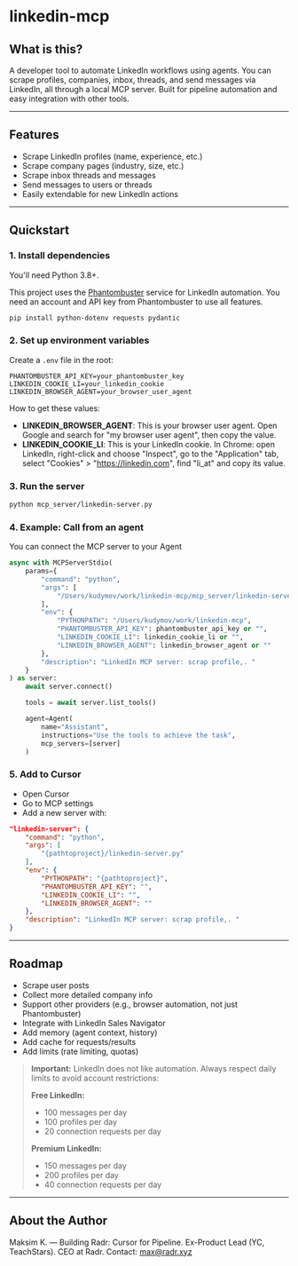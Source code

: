 # linkedin-mcp

## What is this?

A developer tool to automate LinkedIn workflows using agents. You can scrape profiles, companies, inbox, threads, and send messages via LinkedIn, all through a local MCP server. Built for pipeline automation and easy integration with other tools.

---

## Features

- Scrape LinkedIn profiles (name, experience, etc.)
- Scrape company pages (industry, size, etc.)
- Scrape inbox threads and messages
- Send messages to users or threads
- Easily extendable for new LinkedIn actions

---

## Quickstart

### 1. Install dependencies

You'll need Python 3.8+.

This project uses the [Phantombuster](https://phantombuster.com) service for LinkedIn automation. You need an account and API key from Phantombuster to use all features.

```bash
pip install python-dotenv requests pydantic
```

### 2. Set up environment variables

Create a `.env` file in the root:

```
PHANTOMBUSTER_API_KEY=your_phantombuster_key
LINKEDIN_COOKIE_LI=your_linkedin_cookie
LINKEDIN_BROWSER_AGENT=your_browser_user_agent
```

How to get these values:
- **LINKEDIN_BROWSER_AGENT**: This is your browser user agent. Open Google and search for "my browser user agent", then copy the value.
- **LINKEDIN_COOKIE_LI**: This is your LinkedIn cookie. In Chrome: open LinkedIn, right-click and choose "Inspect", go to the "Application" tab, select "Cookies" > "https://linkedin.com", find "li_at" and copy its value.

### 3. Run the server

```bash
python mcp_server/linkedin-server.py
```

### 4. Example: Call from an agent

You can connect the MCP server to your Agent

```python
async with MCPServerStdio(
    params={
        "command": "python",
        "args": [
            "/Users/kudymov/work/linkedin-mcp/mcp_server/linkedin-server.py"
        ],
        "env": {
            "PYTHONPATH": "/Users/kudymov/work/linkedin-mcp",
            "PHANTOMBUSTER_API_KEY": phantombuster_api_key or "",
            "LINKEDIN_COOKIE_LI": linkedin_cookie_li or "",
            "LINKEDIN_BROWSER_AGENT": linkedin_browser_agent or ""
        },
        "description": "LinkedIn MCP server: scrap profile,. "
    }
) as server:
    await server.connect()

    tools = await server.list_tools()

    agent=Agent(
        name="Assistant",
        instructions="Use the tools to achieve the task",
        mcp_servers=[server]
    )
```

### 5. Add to Cursor

- Open Cursor
- Go to MCP settings
- Add a new server with:
```json
"linkedin-server": {
    "command": "python",
    "args": [
        "{pathtoproject}/linkedin-server.py"
    ],
    "env": {
        "PYTHONPATH": "{pathtoproject}",
        "PHANTOMBUSTER_API_KEY": "",
        "LINKEDIN_COOKIE_LI": "",
        "LINKEDIN_BROWSER_AGENT": ""
    },
    "description": "LinkedIn MCP server: scrap profile,. "
}
```

---

## Roadmap

- Scrape user posts
- Collect more detailed company info
- Support other providers (e.g., browser automation, not just Phantombuster)
- Integrate with LinkedIn Sales Navigator
- Add memory (agent context, history)
- Add cache for requests/results
- Add limits (rate limiting, quotas)

> **Important:** LinkedIn does not like automation. Always respect daily limits to avoid account restrictions:
>
> **Free LinkedIn:**
> - 100 messages per day
> - 100 profiles per day
> - 20 connection requests per day
>
> **Premium LinkedIn:**
> - 150 messages per day
> - 200 profiles per day
> - 40 connection requests per day

---

## About the Author

Maksim K. — Building Radr: Cursor for Pipeline. Ex-Product Lead (YC, TeachStars). CEO at Radr. Contact: max@radr.xyz